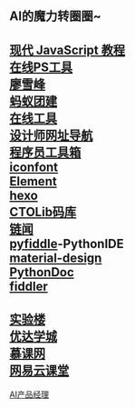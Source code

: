 ## AI的魔力转圈圈~
[现代 JavaScript 教程](https://zh.javascript.info/)  
[在线PS工具](https://ps.gaoding.com/#/)  
[廖雪峰](https://www.liaoxuefeng.com/)  
[蚂蚁团建](http://www.himayi.cn/)  
[在线工具](http://www.atool9.com/)  
[设计师网址导航](https://hao.uisdc.com/)  
[程序员工具箱](https://tool.lu/)  
[iconfont](https://www.iconfont.cn/)  
[Element](https://element.eleme.cn/#/zh-CN)  
[hexo](https://hexo.io/zh-cn/)  
[CTOLib码库](https://javascript.ctolib.com/)  
[链闻](https://www.chainnews.com/)  
[pyfiddle](https://pyfiddle.io/)-PythonIDE  
[material-design](http://www.apkbus.com/design/material-design.html)  
[PythonDoc](http://www.pythondoc.com/)  
[fiddler](https://www.telerik.com/fiddler) 
-------------------------------------------------------
[实验楼](https://www.shiyanlou.com/)  
[优达学城](https://cn.udacity.com/)  
[慕课网](http://www.imooc.com/)  
[网易云课堂](http://study.163.com/)  
-------------------------------------------------------
[AI产品经理]()  
[]()  
[]()  
[]()  
[]()  
[]()  
[]()  
[]()  
[]()  
[]()  
[]()  
[]()  
[]()  
[]()  
